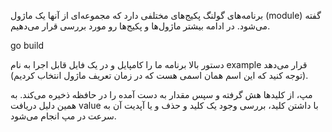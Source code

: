 برنامه‌های گولنگ پکیج‌های مختلفی دارد که مجموعه‌ای از آنها یک ماژول (module) گفته می‌شود. در ادامه بیشتر ماژول‌ها و پکیج‌ها رو مورد بررسی قرار می‌دهیم.

go build

دستور بالا برنامه ما را کامپایل و در یک فایل قابل اجرا به نام example قرار می‌دهد (توجه کنید که این اسم همان اسمی هست که در زمان تعریف ماژول انتخاب کردیم).

مپ، از کلیدها هش گرفته و سپس مقدار به دست آمده را در حافظه ذخیره می‌کند. به همین دلیل
 دریافت value با داشتن کلید، بررسی وجود یک کلید و حذف و یا آپدیت آن به سرعت در مپ انجام می‌شود.
